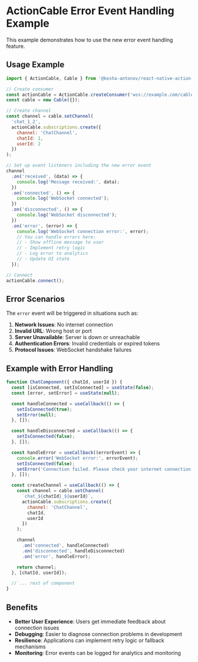 # ActionCable Error Event Handling Example

This example demonstrates how to use the new error event handling feature.

## Usage Example

```javascript
import { ActionCable, Cable } from '@kesha-antonov/react-native-action-cable';

// Create consumer
const actionCable = ActionCable.createConsumer('wss://example.com/cable');
const cable = new Cable({});

// Create channel
const channel = cable.setChannel(
  'chat_1_2',
  actionCable.subscriptions.create({
    channel: 'ChatChannel',
    chatId: 1,
    userId: 2
  })
);

// Set up event listeners including the new error event
channel
  .on('received', (data) => {
    console.log('Message received:', data);
  })
  .on('connected', () => {
    console.log('WebSocket connected');
  })
  .on('disconnected', () => {
    console.log('WebSocket disconnected');
  })
  .on('error', (error) => {
    console.log('WebSocket connection error:', error);
    // You can handle errors here:
    // - Show offline message to user
    // - Implement retry logic
    // - Log error to analytics
    // - Update UI state
  });

// Connect
actionCable.connect();
```

## Error Scenarios

The `error` event will be triggered in situations such as:

1. **Network Issues**: No internet connection
2. **Invalid URL**: Wrong host or port
3. **Server Unavailable**: Server is down or unreachable
4. **Authentication Errors**: Invalid credentials or expired tokens
5. **Protocol Issues**: WebSocket handshake failures

## Example with Error Handling

```javascript
function ChatComponent({ chatId, userId }) {
  const [isConnected, setIsConnected] = useState(false);
  const [error, setError] = useState(null);

  const handleConnected = useCallback(() => {
    setIsConnected(true);
    setError(null);
  }, []);

  const handleDisconnected = useCallback(() => {
    setIsConnected(false);
  }, []);

  const handleError = useCallback((errorEvent) => {
    console.error('WebSocket error:', errorEvent);
    setIsConnected(false);
    setError('Connection failed. Please check your internet connection.');
  }, []);

  const createChannel = useCallback(() => {
    const channel = cable.setChannel(
      `chat_${chatId}_${userId}`,
      actionCable.subscriptions.create({
        channel: 'ChatChannel',
        chatId,
        userId
      })
    );

    channel
      .on('connected', handleConnected)
      .on('disconnected', handleDisconnected)
      .on('error', handleError);

    return channel;
  }, [chatId, userId]);

  // ... rest of component
}
```

## Benefits

- **Better User Experience**: Users get immediate feedback about connection issues
- **Debugging**: Easier to diagnose connection problems in development
- **Resilience**: Applications can implement retry logic or fallback mechanisms
- **Monitoring**: Error events can be logged for analytics and monitoring